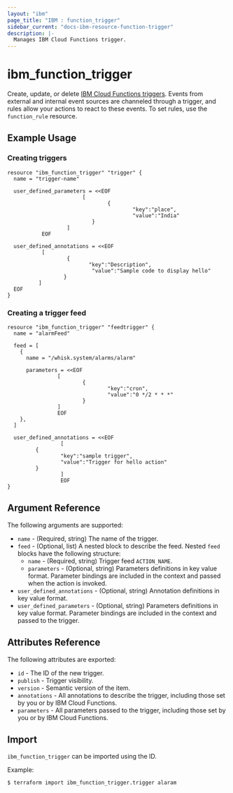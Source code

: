 ```yaml
---
layout: "ibm"
page_title: "IBM : function_trigger"
sidebar_current: "docs-ibm-resource-function-trigger"
description: |-
  Manages IBM Cloud Functions trigger.
---
```


# ibm\_function_trigger

Create, update, or delete [IBM Cloud Functions triggers](https://cloud.ibm.com/docs/openwhisk/openwhisk_triggers_rules.html#openwhisk_triggers). Events from external and internal event sources are channeled through a trigger, and rules allow your actions to react to these events. To set rules, use the `function_rule` resource.

## Example Usage

### Creating triggers

```hcl
resource "ibm_function_trigger" "trigger" {
  name = "trigger-name"

  user_defined_parameters = <<EOF
                        [
                                {
                                        "key":"place",
                                        "value":"India"
                           }
                   ]
           EOF

  user_defined_annotations = <<EOF
           [
                   {
                          "key":"Description",
                           "value":"Sample code to display hello"
                  }
          ]
  EOF
}
```

### Creating a trigger feed
```hcl
resource "ibm_function_trigger" "feedtrigger" {
  name = "alarmFeed"

  feed = [
    {
      name = "/whisk.system/alarms/alarm"

      parameters = <<EOF
                [
                        {
                                "key":"cron",
                                "value":"0 */2 * * *"
                        }
                ]
                EOF
    },
  ]

  user_defined_annotations = <<EOF
                 [
         {
                 "key":"sample trigger",
                 "value":"Trigger for hello action"
         }
                 ]
                 EOF
}
```


## Argument Reference

The following arguments are supported:

* `name` - (Required, string) The name of the trigger.
* `feed` - (Optional, list) A nested block to describe the feed. Nested `feed` blocks have the following structure:
    * `name` - (Required, string) Trigger feed `ACTION_NAME`.
    * `parameters` - (Optional, string) Parameters definitions in key value format. Parameter bindings are included in the context and passed when the action is invoked.
* `user_defined_annotations` - (Optional, string) Annotation definitions in key value format.
* `user_defined_parameters` - (Optional, string) Parameters definitions in key value format. Parameter bindings are included in the context and passed to the trigger.

## Attributes Reference

The following attributes are exported:

* `id` - The ID of the new trigger.
* `publish` - Trigger visibility.
* `version` - Semantic version of the item.
* `annotations` - All annotations to describe the trigger, including those set by you or by IBM Cloud Functions.
* `parameters` - All parameters passed to the trigger, including those set by you or by IBM Cloud Functions.

## Import

`ibm_function_trigger` can be imported using the ID.

Example:

```
$ terraform import ibm_function_trigger.trigger alaram

```
